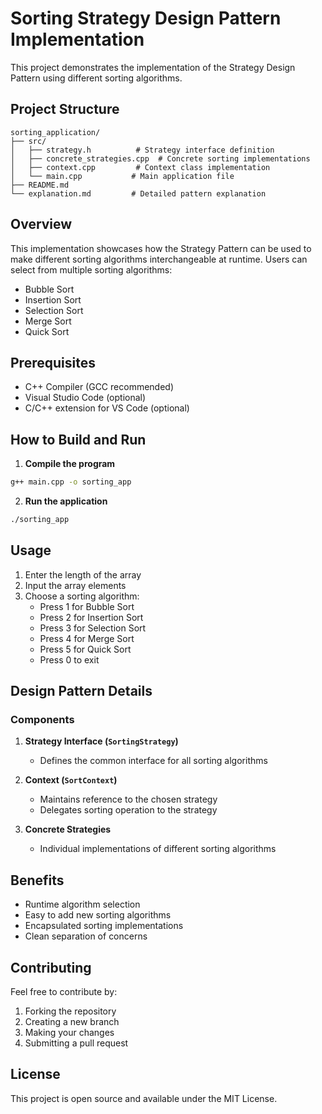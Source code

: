 # Sorting Strategy Design Pattern Implementation

This project demonstrates the implementation of the Strategy Design Pattern using different sorting algorithms.

## Project Structure

```
sorting_application/
├── src/
│   ├── strategy.h          # Strategy interface definition
│   ├── concrete_strategies.cpp  # Concrete sorting implementations
│   ├── context.cpp         # Context class implementation
│   └── main.cpp           # Main application file
├── README.md
└── explanation.md         # Detailed pattern explanation
```

## Overview

This implementation showcases how the Strategy Pattern can be used to make different sorting algorithms interchangeable at runtime. Users can select from multiple sorting algorithms:
- Bubble Sort
- Insertion Sort
- Selection Sort
- Merge Sort
- Quick Sort

## Prerequisites

- C++ Compiler (GCC recommended)
- Visual Studio Code (optional)
- C/C++ extension for VS Code (optional)

## How to Build and Run

1. **Compile the program**
```bash
g++ main.cpp -o sorting_app
```

2. **Run the application**
```bash
./sorting_app
```

## Usage

1. Enter the length of the array
2. Input the array elements
3. Choose a sorting algorithm:
   - Press 1 for Bubble Sort
   - Press 2 for Insertion Sort
   - Press 3 for Selection Sort
   - Press 4 for Merge Sort
   - Press 5 for Quick Sort
   - Press 0 to exit

## Design Pattern Details

### Components

1. **Strategy Interface (`SortingStrategy`)**
   - Defines the common interface for all sorting algorithms

2. **Context (`SortContext`)**
   - Maintains reference to the chosen strategy
   - Delegates sorting operation to the strategy

3. **Concrete Strategies**
   - Individual implementations of different sorting algorithms

## Benefits

- Runtime algorithm selection
- Easy to add new sorting algorithms
- Encapsulated sorting implementations
- Clean separation of concerns

## Contributing

Feel free to contribute by:
1. Forking the repository
2. Creating a new branch
3. Making your changes
4. Submitting a pull request

## License

This project is open source and available under the MIT License.